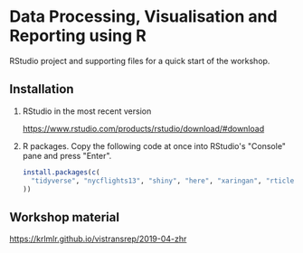 # Data Processing, Visualisation and Reporting using R

RStudio project and supporting files for a quick start of the workshop.

## Installation

1. RStudio in the most recent version

    https://www.rstudio.com/products/rstudio/download/#download

2. R packages. Copy the following code at once into RStudio's "Console" pane and press "Enter".

    ```r
    install.packages(c(
      "tidyverse", "nycflights13", "shiny", "here", "xaringan", "rticles", "conflicted"
    ))
    ```

## Workshop material

https://krlmlr.github.io/vistransrep/2019-04-zhr
